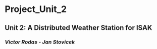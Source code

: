 # Project_Unit_2
## Unit 2: A Distributed Weather Station for ISAK
### *Victor Rodas - Jan Stovicek*